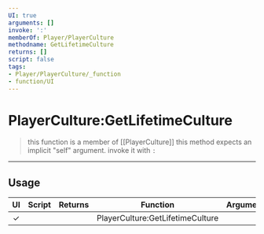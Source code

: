 ```yaml
---
UI: true
arguments: []
invoke: ':'
memberOf: Player/PlayerCulture
methodname: GetLifetimeCulture
returns: []
script: false
tags:
- Player/PlayerCulture/_function
- function/UI
---
```

# PlayerCulture:GetLifetimeCulture
> this function is a member of [[PlayerCulture]]
> this method expects an implicit "self" argument. invoke it with `:`
-----
## Usage
|  UI | Script | Returns | Function | Arguments |
|:---:|:------:|-------:|:--------:|:---------|
|✓| ||PlayerCulture:GetLifetimeCulture||
